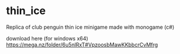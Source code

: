 # thin_ice
Replica of club penguin thin ice minigame made with monogame (c#)

download here (for windows x64) https://mega.nz/folder/6u5nlRxT#VpzoosbMawKKbbcrCvMfrg
